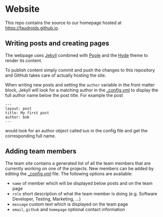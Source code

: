# Website

This repo contains the source to our homepage hosted at https://faudroids.github.io. 

## Writing posts and creating pages

The webpage uses [Jekyll](http://jekyllrb.com) combined with [Poole](http://getpoole.com) and the [Hyde](http://hyde.getpoole.com/) theme to render its content. 

To publish content simply commit and push the changes to this repository and GitHub takes care of actually hosting the site.

When writing new posts and setting the `author` variable in the front matter block, Jekyll will look for a matching author in the [\_config.yml](https://github.com/FauDroids/FauDroids.github.io/blob/master/_config.yml) to display the full author name below the post title. For example the post

```
---
layout: post
title: My first post
author: bob
---
```
would look for an author object called `bob` in the config file and get the corresponding full name.


## Adding team members 

The team site contains a generated list of all the team members that are currently working on one of the projects. New members can be added by editing the [\_config.yml](https://github.com/FauDroids/FauDroids.github.io/blob/master/_config.yml) file. The following options are available:

- `name` of member which will be displayed below posts and on the team page
- `role` short description of what the team member is doing (e.g. Software Developer, Testing, Marketing, ...)
- `message` custom text which is displayed on the team page
- `email`, `github` and `homepage` optional contact information
